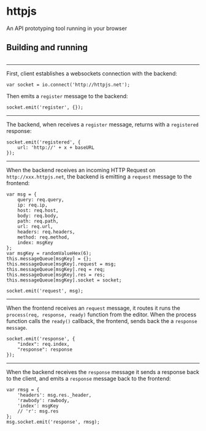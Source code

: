 httpjs
======

An API prototyping tool running in your browser



## Building and running


```

```


----

First, client establishes a websockets connection with the backend:

	var socket = io.connect('http://httpjs.net');

Then emits a `register` message to the backend:

	socket.emit('register', {});

----

The backend, when receives a `register` message, returns with a `registered` response:

	socket.emit('registered', {
		url: 'http://' + x + baseURL
	});

----

When the backend receives an incoming HTTP Request on `http://xxx.httpjs.net`, the backend is emitting a `request` message to the frontend:


	var msg = {
		query: req.query,
		ip: req.ip,
		host: req.host,
		body: req.body,
		path: req.path,
		url: req.url,
		headers: req.headers,
		method: req.method,
		index: msgKey
	};
	var msgKey = randomValueHex(6);
	this.messageQueue[msgKey] = {};
	this.messageQueue[msgKey].request = msg;
	this.messageQueue[msgKey].req = req;
	this.messageQueue[msgKey].res = res;
	this.messageQueue[msgKey].socket = socket;

	socket.emit('request', msg);

----

When the frontend receives an `request` message, it routes it runs the `process(req, response, ready)` function from the editor. When the process function calls the `ready()` callback, the frontend, sends back the a `response message`.

	socket.emit('response', {
		"index": req.index,
		"response": response
	});

----


When the backend receives the `response` message it sends a response back to the client, and emits a `response` message back to the frontend:



	var rmsg = {
		'headers': msg.res._header,
		'rawbody': rawbody,
		'index': msgKey
		// 'r': msg.res
	};
	msg.socket.emit('response', rmsg);
